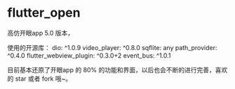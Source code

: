 # flutter_open
 高仿开眼app 5.0 版本，

 使用的开源库：
   dio: ^1.0.9
   video_player: ^0.8.0
   sqflite: any
   path_provider: ^0.4.0
   flutter_webview_plugin: ^0.3.0+2
   event_bus: ^1.0.1

   目前基本还原了开眼app 的 80% 的功能和界面，以后也会不断的进行完善，喜欢的 star 或者 fork 哦~。

    
